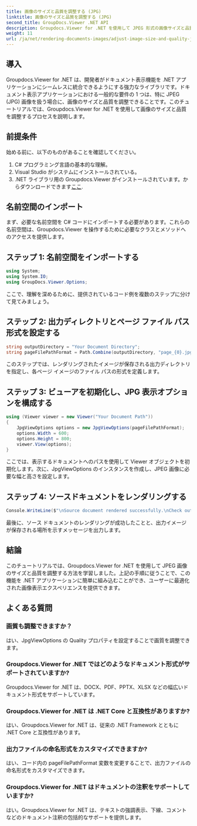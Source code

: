 ```yaml
---
title: 画像のサイズと品質を調整する (JPG)
linktitle: 画像のサイズと品質を調整する (JPG)
second_title: GroupDocs.Viewer .NET API
description: Groupdocs.Viewer for .NET を使用して JPEG 形式の画像サイズと品質を最適化する方法を学びます。ドキュメントの表示エクスペリエンスを向上させます。
weight: 11
url: /ja/net/rendering-documents-images/adjust-image-size-and-quality-jpg/
---
```

## 導入
Groupdocs.Viewer for .NET は、開発者がドキュメント表示機能を .NET アプリケーションにシームレスに統合できるようにする強力なライブラリです。ドキュメント表示アプリケーションにおける一般的な要件の 1 つは、特に JPEG (JPG) 画像を扱う場合に、画像のサイズと品質を調整できることです。このチュートリアルでは、Groupdocs.Viewer for .NET を使用して画像のサイズと品質を調整するプロセスを説明します。
## 前提条件
始める前に、以下のものがあることを確認してください。
1. C# プログラミング言語の基本的な理解。
2. Visual Studio がシステムにインストールされている。
3.  .NET ライブラリ用の Groupdocs.Viewer がインストールされています。からダウンロードできます[ここ](https://releases.groupdocs.com/viewer/net/).

## 名前空間のインポート
まず、必要な名前空間を C# コードにインポートする必要があります。これらの名前空間は、Groupdocs.Viewer を操作するために必要なクラスとメソッドへのアクセスを提供します。
## ステップ 1: 名前空間をインポートする
```csharp
using System;
using System.IO;
using GroupDocs.Viewer.Options;
```

ここで、理解を深めるために、提供されているコード例を複数のステップに分けて見てみましょう。
## ステップ 2: 出力ディレクトリとページ ファイル パス形式を設定する
```csharp
string outputDirectory = "Your Document Directory";
string pageFilePathFormat = Path.Combine(outputDirectory, "page_{0}.jpg");
```
このステップでは、レンダリングされたイメージが保存される出力ディレクトリを指定し、各ページ イメージのファイル パスの形式を定義します。
## ステップ 3: ビューアを初期化し、JPG 表示オプションを構成する
```csharp
using (Viewer viewer = new Viewer("Your Document Path"))
{
    JpgViewOptions options = new JpgViewOptions(pageFilePathFormat);
    options.Width = 600;
    options.Height = 800;
    viewer.View(options);
}
```
ここでは、表示するドキュメントへのパスを使用して Viewer オブジェクトを初期化します。次に、JpgViewOptions のインスタンスを作成し、JPEG 画像に必要な幅と高さを設定します。
## ステップ 4: ソースドキュメントをレンダリングする
```csharp
Console.WriteLine($"\nSource document rendered successfully.\nCheck output in {outputDirectory}.");
```
最後に、ソース ドキュメントのレンダリングが成功したことと、出力イメージが保存される場所を示すメッセージを出力します。

## 結論
このチュートリアルでは、Groupdocs.Viewer for .NET を使用して JPEG 画像のサイズと品質を調整する方法を学習しました。上記の手順に従うことで、この機能を .NET アプリケーションに簡単に組み込むことができ、ユーザーに最適化された画像表示エクスペリエンスを提供できます。
## よくある質問
### 画質も調整できますか？
はい、JpgViewOptions の Quality プロパティを設定することで画質を調整できます。
### Groupdocs.Viewer for .NET ではどのようなドキュメント形式がサポートされていますか?
Groupdocs.Viewer for .NET は、DOCX、PDF、PPTX、XLSX などの幅広いドキュメント形式をサポートしています。
### Groupdocs.Viewer for .NET は .NET Core と互換性がありますか?
はい、Groupdocs.Viewer for .NET は、従来の .NET Framework とともに .NET Core と互換性があります。
### 出力ファイルの命名形式をカスタマイズできますか?
はい、コード内の pageFilePathFormat 変数を変更することで、出力ファイルの命名形式をカスタマイズできます。
### Groupdocs.Viewer for .NET はドキュメントの注釈をサポートしていますか?
はい。Groupdocs.Viewer for .NET は、テキストの強調表示、下線、コメントなどのドキュメント注釈の包括的なサポートを提供します。